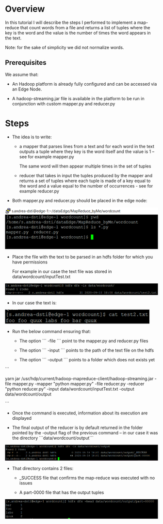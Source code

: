 # Overview

In this tutorial I will describe the steps I performed to implement a
map-reduce that count words from a file and returns a list of tuples
where the key is the word and the value is the number of times the word
appears in the text.

Note: for the sake of simplicity we did not normalize words.

## Prerequisites

We assume that:

  - An Hadoop platform is already fully configured and can be accessed
    via an Edge Node.

  - A hadoop-streaming.jar file is available in the platform to be run
    in conjunction with custom mapper.py and reducer.py

# Steps

  - The idea is to write:
    
      - a mapper that parses lines from a text and for each word in the
        text outputs a tuple where they key is the word itself and the
        value is 1 – see for example mapper.py
        
        The same word will then appear multiple times in the set of
        tuples
    
      - reducer that takes in input the tuples produced by the mapper
        and returns a set of tuples where each tuple is made of a key
        equal to the word and a value equal to the number of occurrences - see for example reducer.py

  - Both mapper.py and reducer.py should be placed in the edge node:

![](.//media/image1.png)

  - Place the file with the text to be parsed in an hdfs folder for
    which you have permissions
    
    For example in our case the text file was stored in
    data/wordcount/inputTest.txt

![](.//media/image2.png)

  - In our case the text is:

![](.//media/image3.png)

  - Run the below command ensuring that:
    
      - The option \`\`\` -file \`\`\` point to the mapper.py and
        reducer.py files
    
      - The option \`\`\` -input \`\`\` points to the path of the text
        file on the hdfs
    
      - The option \`\`\` -output \`\`\` points to a folder which does
        not exists yet

\`\`\`

yarn jar /usr/hdp/current/hadoop-mapreduce-client/hadoop-streaming.jar
-file mapper.py -mapper "python mapper.py" -file reducer.py -reducer
"python reducer.py" -input data/wordcount/inputTest.txt -output
data/wordcount/output

\`\`\`

  - Once the command is executed, information about its execution are
    displayed

  - The final output of the reducer is by default returned in the folder
    pointed by the -output flag of the previous command – in our case it
    was the directory \`\`\`data/wordcount/output\`\`\`

![](.//media/image4.png)

  - That directory contains 2 files:
    
      - \_SUCCESS file that confirms the map-reduce was executed with no
        issues
    
      - A part-0000 file that has the output tuples

![](.//media/image5.png)
